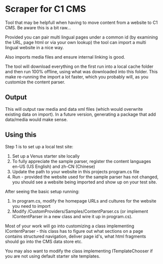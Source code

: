 # Scraper for C1 CMS

Tool that may be helpfull when having to move content from a website to C1 CMS. Be aware this is a bit raw...

Provided you can pair multi lingual pages under a common id (by examining the URL, page html or via your own lookup) the tool can import a multi lingual website in a nice way.

Also imports media files and ensure internal linking is good.

The tool will download everything on the first run into a local cache folder and then run 100% offline, using what was downloaded into this folder. This make re-running the import a lot faster, which
you probably will, as you customize the content parser.

## Output

This will output raw media and data xml files (which would overwrite existing data on import). In a future version, generating a package that add data/media would make sense.

## Using this

Step 1 is to set up a local test site:

1) Set up a Venus starter site locally
2) To fully appreciate the sample parser, register the content languages en-US (US English) and zh-CN (Chinese) 
3) Update the path to your website in this projects program.cs file
4) Run - provided the website used for the sample parser has not changed, you should see a website being imported and show up on your test site.

After seeing the basic setup running:

1) In program.cs, modify the homepage URLs and cultures for the website you need to import
2) Modify /CustomProviders/Samples/ContentParser.cs (or implement IContentParser in a new class and wire it up in program.cs).

Most of your work will go into customizing a class implementing IContentParser - this class has to figure out what sections on a page contains structured navigation, deliver page id's,
what html fragments should go into the CMS data store etc.

You may also want to modify the class implementing ITemplateChooser if you are not using default starter site templates.